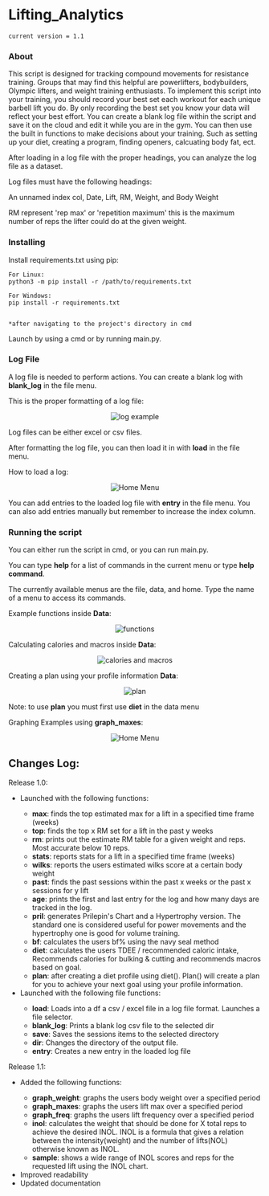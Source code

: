 # Lifting_Analytics
```
current version = 1.1
```

### About
This script is designed for tracking compound movements for resistance training. Groups that may find this helpful are powerlifters, bodybuilders, Olympic lifters, and weight training enthusiasts. To implement this script into your training, you should record your best set each workout for each unique barbell lift you do. By only recording the best set you know your data will reflect your best effort. You can create a blank log file within the script and save it on the cloud and edit it while you are in the gym. You can then use the built in functions to make decisions about your training. Such as setting up your diet, creating a program, finding openers, calcuating body fat, ect.

After loading in a log file with the proper headings, you can analyze the log file as a dataset. 

Log files must have the following headings:

An unnamed index col, Date, Lift, RM, Weight, and Body Weight

RM represent 'rep max' or 'repetition maximum' this is the maximum number of reps the lifter could do at the given weight.

### Installing

Install requirements.txt using pip:
```
For Linux:
python3 -m pip install -r /path/to/requirements.txt

For Windows:
pip install -r requirements.txt


*after navigating to the project's directory in cmd
```

Launch by using a cmd or by running main.py.


### Log File

A log file is needed to perform actions. You can create a blank log with <b>blank_log</b> in the file menu.

This is the proper formatting of a log file:

<p align="center">
  <img alt="log example" src="https://github.com/JakeWnuk/Lifting_Analytics/blob/master/img/log_example.JPG">
</p>

Log files can be either excel or csv files.

After formatting the log file, you can then load it in with <b>load</b> in the file menu.

How to load a log:
<p align="center">
  <img alt="Home Menu" src="https://github.com/JakeWnuk/Lifting_Analytics/blob/master/img/getting_started.JPG">
</p>

You can add entries to the loaded log file with <b>entry</b> in the file menu. You can also add entries manually but remember to increase the index column.

### Running the script

You can either run the script in cmd, or you can run main.py.

You can type <b>help</b> for a list of commands in the current menu or type <b>help command</b>.

The currently available menus are the file, data, and home. Type the name of a menu to access its commands.

Example functions inside <b>Data</b>:
<p align="center">
  <img alt="functions" src="https://github.com/JakeWnuk/Lifting_Analytics/blob/master/img/example_data_functions.JPG">
</p>

Calculating calories and macros inside <b>Data</b>:
<p align="center">
  <img alt="calories and macros" src="https://github.com/JakeWnuk/Lifting_Analytics/blob/master/img/diet_example.JPG">
</p>

Creating a plan using your profile information <b>Data</b>:
<p align="center">
  <img alt="plan" src="https://github.com/JakeWnuk/Lifting_Analytics/blob/master/img/plan_example.JPG">
</p>

Note: to use <b>plan</b> you must first use <b>diet</b> in the data menu

Graphing Examples using <b>graph_maxes</b>:
<p align="center">
  <img alt="Home Menu" src="https://github.com/JakeWnuk/Lifting_Analytics/blob/master/img/graph_example.JPG">
</p>


## Changes Log:

Release 1.0:
<ul>
  <li>Launched with the following functions:</li>
    <ul>
      <li><b>max</b>: finds the top estimated max for a lift in a specified time frame (weeks)</li>
      <li><b>top</b>: finds the top x RM set for a lift in the past y weeks</li>
      <li><b>rm</b>: prints out the estimate RM table for a given weight and reps. Most accurate below 10 reps.</li>
      <li><b>stats</b>: reports stats for a lift in a specified time frame (weeks)</li>
      <li><b>wilks</b>: reports the users estimated wilks score at a certain body weight</li>
      <li><b>past</b>: finds the past sessions within the past x weeks or the past x sessions for y lift</li>
      <li><b>age</b>: prints the first and last entry for the log and how many days are tracked in the log.</li>
      <li><b>pril</b>: generates Prilepin's Chart and a Hypertrophy version. The standard one is considered useful for power movements and the hypertrophy one is good for volume training.</li>
      <li><b>bf</b>: calculates the users bf% using the navy seal method</li>
      <li><b>diet</b>: calculates the users TDEE / recommended caloric intake, Recommends calories for bulking & cutting and recommends macros based on goal.</li>
      <li><b>plan</b>: after creating a diet profile using diet(). Plan() will create a plan for you to achieve your next goal using your profile information.</li>
  </ul>
    <li>Launched with the following file functions:</li>
    <ul>
      <li><b>load</b>: Loads into a df a csv / excel file in a log file format. Launches a file selector.</li>
      <li><b>blank_log</b>: Prints a blank log csv file to the selected dir</li>
      <li><b>save</b>: Saves the sessions items to the selected directory</li>
      <li><b>dir</b>: Changes the directory of the output file.</li>
      <li><b>entry</b>: Creates a new entry in the loaded log file</li>
  </ul>
</ul>
Release 1.1:
<ul>
  <li>Added the following functions:</li>
    <ul>
      <li><b>graph_weight</b>: graphs the users body weight over a specified period</li>
      <li><b>graph_maxes</b>: graphs the users lift max over a specified period</li>
      <li><b>graph_freq</b>: graphs the users lift frequency over a specified period</li>
      <li><b>inol</b>: calculates the weight that should be done for X total reps to achieve the desired INOL. INOL is a formula that gives a relation between
        the intensity(weight) and the number of lifts(NOL) otherwise known as INOL.</li>
      <li><b>sample</b>: shows a wide range of INOL scores and reps for the requested lift using the INOL chart.</li>
  </ul>
  <li>Improved readability</li>
  <li>Updated documentation</li>
</ul>
